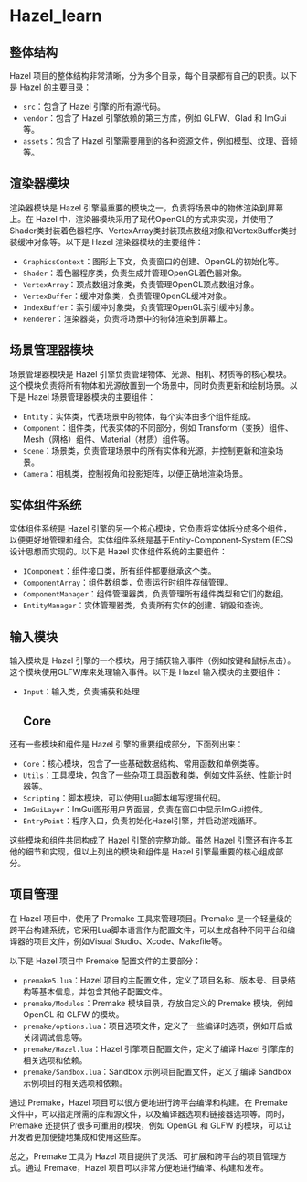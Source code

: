 # Hazel_learn
## 整体结构

Hazel 项目的整体结构非常清晰，分为多个目录，每个目录都有自己的职责。以下是 Hazel 的主要目录：

- `src`：包含了 Hazel 引擎的所有源代码。
- `vendor`：包含了 Hazel 引擎依赖的第三方库，例如 GLFW、Glad 和 ImGui 等。
- `assets`：包含了 Hazel 引擎需要用到的各种资源文件，例如模型、纹理、音频等。

## 渲染器模块

渲染器模块是 Hazel 引擎最重要的模块之一，负责将场景中的物体渲染到屏幕上。在 Hazel 中，渲染器模块采用了现代OpenGL的方式来实现，并使用了Shader类封装着色器程序、VertexArray类封装顶点数组对象和VertexBuffer类封装缓冲对象等。以下是 Hazel 渲染器模块的主要组件：

- `GraphicsContext`：图形上下文，负责窗口的创建、OpenGL的初始化等。
- `Shader`：着色器程序类，负责生成并管理OpenGL着色器对象。
- `VertexArray`：顶点数组对象类，负责管理OpenGL顶点数组对象。
- `VertexBuffer`：缓冲对象类，负责管理OpenGL缓冲对象。
- `IndexBuffer`：索引缓冲对象类，负责管理OpenGL索引缓冲对象。
- `Renderer`：渲染器类，负责将场景中的物体渲染到屏幕上。

## 场景管理器模块

场景管理器模块是 Hazel 引擎负责管理物体、光源、相机、材质等的核心模块。这个模块负责将所有物体和光源放置到一个场景中，同时负责更新和绘制场景。以下是 Hazel 场景管理器模块的主要组件：

- `Entity`：实体类，代表场景中的物体，每个实体由多个组件组成。
- `Component`：组件类，代表实体的不同部分，例如 Transform（变换）组件、Mesh（网格）组件、Material（材质）组件等。
- `Scene`：场景类，负责管理场景中的所有实体和光源，并控制更新和渲染场景。
- `Camera`：相机类，控制视角和投影矩阵，以便正确地渲染场景。

## 实体组件系统

实体组件系统是 Hazel 引擎的另一个核心模块，它负责将实体拆分成多个组件，以便更好地管理和组合。实体组件系统是基于Entity-Component-System (ECS)设计思想而实现的。以下是 Hazel 实体组件系统的主要组件：

- `IComponent`：组件接口类，所有组件都要继承这个类。
- `ComponentArray`：组件数组类，负责运行时组件存储管理。
- `ComponentManager`：组件管理器类，负责管理所有组件类型和它们的数组。
- `EntityManager`：实体管理器类，负责所有实体的创建、销毁和查询。

## 输入模块

输入模块是 Hazel 引擎的一个模块，用于捕获输入事件（例如按键和鼠标点击）。这个模块使用GLFW库来处理输入事件。以下是 Hazel 输入模块的主要组件：

- `Input`：输入类，负责捕获和处理

  ## Core

还有一些模块和组件是 Hazel 引擎的重要组成部分，下面列出来：

- `Core`：核心模块，包含了一些基础数据结构、常用函数和单例类等。
- `Utils`：工具模块，包含了一些杂项工具函数和类，例如文件系统、性能计时器等。
- `Scripting`：脚本模块，可以使用Lua脚本编写逻辑代码。
- `ImGuiLayer`：ImGui图形用户界面层，负责在窗口中显示ImGui控件。
- `EntryPoint`：程序入口，负责初始化Hazel引擎，并启动游戏循环。

这些模块和组件共同构成了 Hazel 引擎的完整功能。虽然 Hazel 引擎还有许多其他的细节和实现，但以上列出的模块和组件是 Hazel 引擎最重要的核心组成部分。



## 项目管理

在 Hazel 项目中，使用了 Premake 工具来管理项目。Premake 是一个轻量级的跨平台构建系统，它采用Lua脚本语言作为配置文件，可以生成各种不同平台和编译器的项目文件，例如Visual Studio、Xcode、Makefile等。

以下是 Hazel 项目中 Premake 配置文件的主要部分：

- `premake5.lua`：Hazel 项目的主配置文件，定义了项目名称、版本号、目录结构等基本信息，并包含其他子配置文件。
- `premake/Modules`：Premake 模块目录，存放自定义的 Premake 模块，例如 OpenGL 和 GLFW 的模块。
- `premake/options.lua`：项目选项文件，定义了一些编译时选项，例如开启或关闭调试信息等。
- `premake/Hazel.lua`：Hazel 引擎项目配置文件，定义了编译 Hazel 引擎库的相关选项和依赖。
- `premake/Sandbox.lua`：Sandbox 示例项目配置文件，定义了编译 Sandbox 示例项目的相关选项和依赖。

通过 Premake，Hazel 项目可以很方便地进行跨平台编译和构建。在 Premake 文件中，可以指定所需的库和源文件，以及编译器选项和链接器选项等。同时，Premake 还提供了很多可重用的模块，例如 OpenGL 和 GLFW 的模块，可以让开发者更加便捷地集成和使用这些库。

总之，Premake 工具为 Hazel 项目提供了灵活、可扩展和跨平台的项目管理方式。通过 Premake，Hazel 项目可以非常方便地进行编译、构建和发布。
